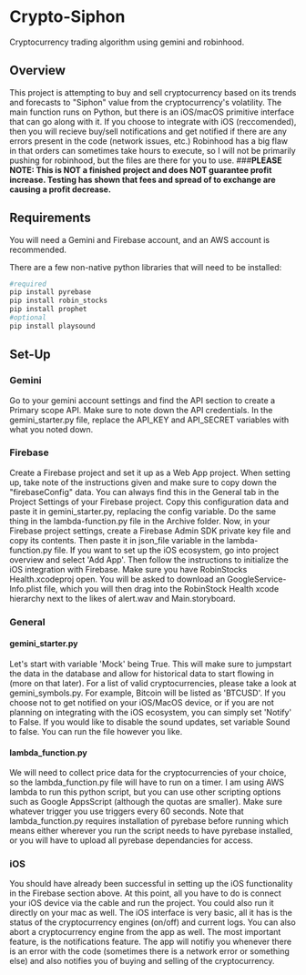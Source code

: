 # Crypto-Siphon
 Cryptocurrency trading algorithm using gemini and robinhood.
 
 
## Overview
This project is attempting to buy and sell cryptocurrency based on its trends and forecasts to "Siphon" value from the cryptocurrency's volatility.
The main function runs on Python, but there is an iOS/macOS primitive interface that can go along with it. If you choose to integrate with iOS (reccomended), then you will recieve buy/sell notifications and get notified if there are any errors present in the code (network issues, etc.)
Robinhood has a big flaw in that orders can sometimes take hours to execute, so I will not be primarily pushing for robinhood, but the files are there for you to use.
###**PLEASE NOTE: This is NOT a finished project and does NOT guarantee profit increase. Testing has shown that fees and spread of to exchange are causing a profit decrease.**

## Requirements
 You will need a Gemini and Firebase account, and an AWS account is recommended.
 
 There are a few non-native python libraries that will need to be installed:
 ```bash
 #required
 pip install pyrebase
 pip install robin_stocks
 pip install prophet
 #optional
 pip install playsound
 ```
 
 ## Set-Up
 ### Gemini
 Go to your gemini account settings and find the API section to create a Primary scope API. Make sure to note down the API credentials. In the gemini_starter.py file, replace the API_KEY and API_SECRET variables with what you noted down.
 ### Firebase
 Create a Firebase project and set it up as a Web App project. When setting up, take note of the instructions given and make sure to copy down the "firebaseConfig" data. You can always find this in the General tab in the Project Settings of your Firebase project. Copy this configuration data and paste it in gemini_starter.py, replacing the config variable. Do the same thing in the lambda-function.py file in the Archive folder. Now, in your Firebase project settings, create a Firebase Admin SDK private key file and copy its contents. Then paste it in json_file variable in the lambda-function.py file. If you want to set up the iOS ecosystem, go into project overview and select 'Add App'. Then follow the instructions to initialize the iOS integration with Firebase. Make sure you have RobinStocks Health.xcodeproj open. You will be asked to download an GoogleService-Info.plist file, which you will then drag into the RobinStock Health xcode hierarchy next to the likes of alert.wav and Main.storyboard.
 ### General
 #### gemini_starter.py
Let's start with variable 'Mock' being True. This will make sure to jumpstart the data in the database and allow for historical data to start flowing in (more on that later). For a list of valid cryptocurrencies, please take a look at gemini_symbols.py. For example, Bitcoin will be listed as 'BTCUSD'. If you choose not to get notified on your iOS/MacOS device, or if you are not planning on integrating with the iOS ecosystem, you can simply set 'Notify' to False. If you would like to disable the sound updates, set variable Sound to false. You can run the file however you like.
 #### lambda_function.py
 We will need to collect price data for the cryptocurrencies of your choice, so the lambda_function.py file will have to run on a timer. I am using AWS lambda to run this python script, but you can use other scripting options such as Google AppsScript (although the quotas are smaller). Make sure whatever trigger you use triggers every 60 seconds.
 Note that lambda_function.py requires installation of pyrebase before running which means either wherever you run the script needs to have pyrebase installed, or you will have to upload all pyrebase dependancies for access.
 ### iOS
 You should have already been successful in setting up the iOS functionality in the Firebase section above. At this point, all you have to do is connect your iOS device via the cable and run the project. You could also run it directly on your mac as well. The iOS interface is very basic, all it has is the status of the cryptocurrency engines (on/off) and current logs. You can also abort a cryptocurrency engine from the app as well. The most important feature, is the notifications feature. The app will notifiy you whenever there is an error with the code (sometimes there is a network error or something else) and also notifies you of buying and selling of the cryptocurrency.
 

 
 
 
